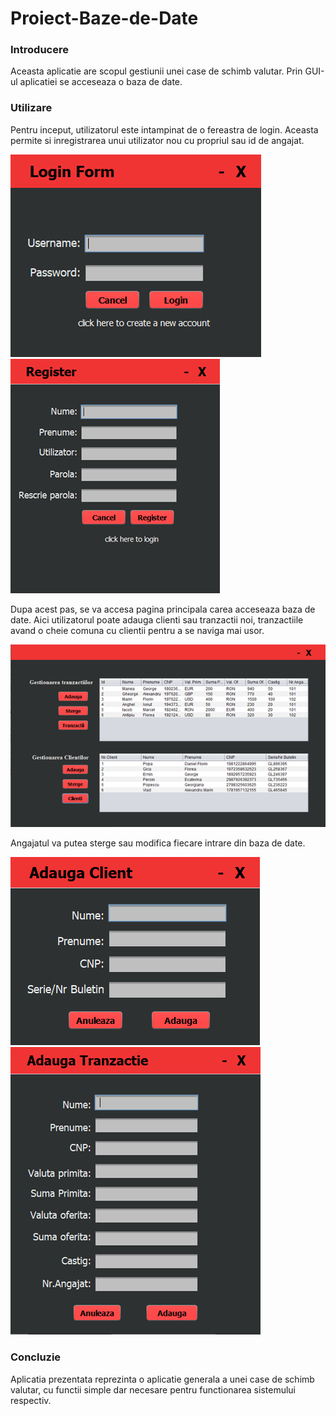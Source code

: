 # Proiect-Baze-de-Date

### Introducere

Aceasta aplicatie are scopul gestiunii unei case de schimb valutar. Prin GUI-ul aplicatiei se acceseaza o baza de date.

### Utilizare

Pentru inceput, utilizatorul este intampinat de o fereastra de login. Aceasta permite si inregistrarea unui utilizator nou cu propriul sau id de angajat.

![login](https://github.com/Gleymt/Proiect-Baze-de-Date/blob/images/images/1.png?raw=true)</br>
![register](https://github.com/Gleymt/Proiect-Baze-de-Date/blob/images/images/2.png?raw=true)

Dupa acest pas, se va accesa pagina principala carea acceseaza baza de date. Aici utilizatorul poate adauga clienti sau tranzactii noi,
tranzactiile avand o cheie comuna cu clientii pentru a se naviga mai usor.

![meniu](https://github.com/Gleymt/Proiect-Baze-de-Date/blob/images/images/3.png?raw=true)

Angajatul va putea sterge sau modifica fiecare intrare din baza de date.

![client](https://github.com/Gleymt/Proiect-Baze-de-Date/blob/images/images/4.png?raw=true)</br>
![tranz](https://github.com/Gleymt/Proiect-Baze-de-Date/blob/images/images/5.png?raw=true)


### Concluzie

Aplicatia prezentata reprezinta o aplicatie generala a unei case de schimb valutar, cu functii simple dar necesare pentru functionarea sistemului respectiv.
